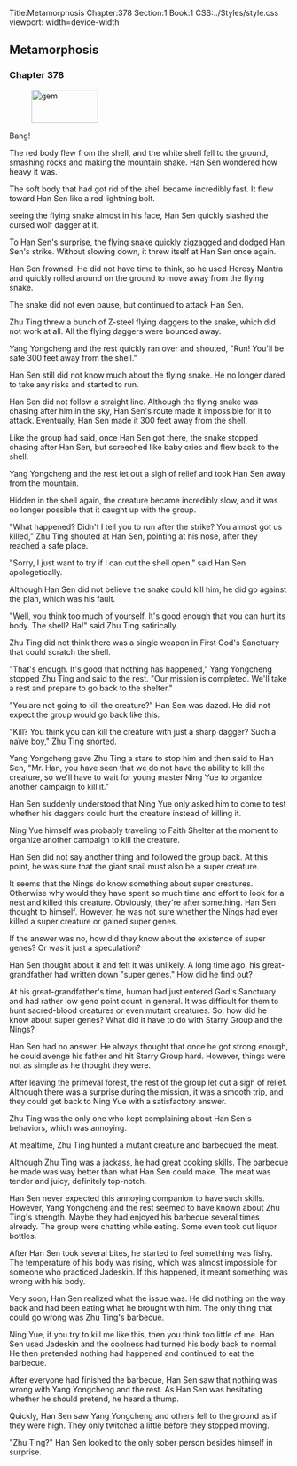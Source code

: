 Title:Metamorphosis 
Chapter:378 
Section:1 
Book:1 
CSS:../Styles/style.css 
viewport: width=device-width
  
## Metamorphosis
### Chapter 378
  
<figure>
	<img src="../Images/gem.gif" alt="gem" id="gem" width="120" height="60" />
</figure>
  

  
Bang!

The red body flew from the shell, and the white shell fell to the ground, smashing rocks and making the mountain shake. Han Sen wondered how heavy it was.

The soft body that had got rid of the shell became incredibly fast. It flew toward Han Sen like a red lightning bolt.

seeing the flying snake almost in his face, Han Sen quickly slashed the cursed wolf dagger at it.

To Han Sen's surprise, the flying snake quickly zigzagged and dodged Han Sen's strike. Without slowing down, it threw itself at Han Sen once again.

Han Sen frowned. He did not have time to think, so he used Heresy Mantra and quickly rolled around on the ground to move away from the flying snake.

The snake did not even pause, but continued to attack Han Sen.

Zhu Ting threw a bunch of Z-steel flying daggers to the snake, which did not work at all. All the flying daggers were bounced away.

Yang Yongcheng and the rest quickly ran over and shouted, "Run! You'll be safe 300 feet away from the shell."

Han Sen still did not know much about the flying snake. He no longer dared to take any risks and started to run.

Han Sen did not follow a straight line. Although the flying snake was chasing after him in the sky, Han Sen's route made it impossible for it to attack. Eventually, Han Sen made it 300 feet away from the shell.

Like the group had said, once Han Sen got there, the snake stopped chasing after Han Sen, but screeched like baby cries and flew back to the shell.

Yang Yongcheng and the rest let out a sigh of relief and took Han Sen away from the mountain.

Hidden in the shell again, the creature became incredibly slow, and it was no longer possible that it caught up with the group.

"What happened? Didn't I tell you to run after the strike? You almost got us killed," Zhu Ting shouted at Han Sen, pointing at his nose, after they reached a safe place.

"Sorry, I just want to try if I can cut the shell open," said Han Sen apologetically.

Although Han Sen did not believe the snake could kill him, he did go against the plan, which was his fault.

"Well, you think too much of yourself. It's good enough that you can hurt its body. The shell? Ha!" said Zhu Ting satirically.

Zhu Ting did not think there was a single weapon in First God's Sanctuary that could scratch the shell.

"That's enough. It's good that nothing has happened," Yang Yongcheng stopped Zhu Ting and said to the rest. "Our mission is completed. We'll take a rest and prepare to go back to the shelter."

"You are not going to kill the creature?" Han Sen was dazed. He did not expect the group would go back like this.

"Kill? You think you can kill the creature with just a sharp dagger? Such a naïve boy," Zhu Ting snorted.

Yang Yongcheng gave Zhu Ting a stare to stop him and then said to Han Sen, "Mr. Han, you have seen that we do not have the ability to kill the creature, so we'll have to wait for young master Ning Yue to organize another campaign to kill it."

Han Sen suddenly understood that Ning Yue only asked him to come to test whether his daggers could hurt the creature instead of killing it.

Ning Yue himself was probably traveling to Faith Shelter at the moment to organize another campaign to kill the creature.

Han Sen did not say another thing and followed the group back. At this point, he was sure that the giant snail must also be a super creature.

It seems that the Nings do know something about super creatures. Otherwise why would they have spent so much time and effort to look for a nest and killed this creature. Obviously, they're after something. Han Sen thought to himself. However, he was not sure whether the Nings had ever killed a super creature or gained super genes.

If the answer was no, how did they know about the existence of super genes? Or was it just a speculation?

Han Sen thought about it and felt it was unlikely. A long time ago, his great-grandfather had written down "super genes." How did he find out?

At his great-grandfather's time, human had just entered God's Sanctuary and had rather low geno point count in general. It was difficult for them to hunt sacred-blood creatures or even mutant creatures. So, how did he know about super genes? What did it have to do with Starry Group and the Nings?

Han Sen had no answer. He always thought that once he got strong enough, he could avenge his father and hit Starry Group hard. However, things were not as simple as he thought they were.

After leaving the primeval forest, the rest of the group let out a sigh of relief. Although there was a surprise during the mission, it was a smooth trip, and they could get back to Ning Yue with a satisfactory answer.

Zhu Ting was the only one who kept complaining about Han Sen's behaviors, which was annoying.

At mealtime, Zhu Ting hunted a mutant creature and barbecued the meat.

Although Zhu Ting was a jackass, he had great cooking skills. The barbecue he made was way better than what Han Sen could make. The meat was tender and juicy, definitely top-notch.

Han Sen never expected this annoying companion to have such skills. However, Yang Yongcheng and the rest seemed to have known about Zhu Ting's strength. Maybe they had enjoyed his barbecue several times already. The group were chatting while eating. Some even took out liquor bottles.

After Han Sen took several bites, he started to feel something was fishy. The temperature of his body was rising, which was almost impossible for someone who practiced Jadeskin. If this happened, it meant something was wrong with his body.

Very soon, Han Sen realized what the issue was. He did nothing on the way back and had been eating what he brought with him. The only thing that could go wrong was Zhu Ting's barbecue.

Ning Yue, if you try to kill me like this, then you think too little of me. Han Sen used Jadeskin and the coolness had turned his body back to normal. He then pretended nothing had happened and continued to eat the barbecue.

After everyone had finished the barbecue, Han Sen saw that nothing was wrong with Yang Yongcheng and the rest. As Han Sen was hesitating whether he should pretend, he heard a thump.

Quickly, Han Sen saw Yang Yongcheng and others fell to the ground as if they were high. They only twitched a little before they stopped moving.

"Zhu Ting?" Han Sen looked to the only sober person besides himself in surprise.